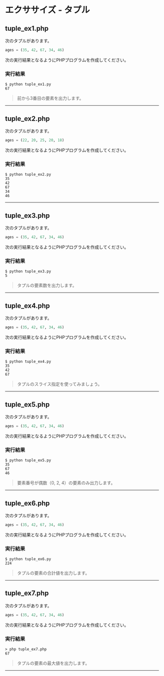 # エクササイズ - タプル

## tuple_ex1.php

次のタプルがあります。

```python
ages = (35, 42, 67, 34, 46)
```

次の実行結果となるようにPHPプログラムを作成してください。

### 実行結果

```
$ python tuple_ex1.py 
67
```

> 前から3番目の要素を出力します。

---


## tuple_ex2.php

次のタプルがあります。

```python
ages = (22, 20, 25, 20, 18)
```

次の実行結果となるようにPHPプログラムを作成してください。

### 実行結果

```
$ python tuple_ex2.py
35
42
67
34
46
```

---

## tuple_ex3.php

次のタプルがあります。

```python
ages = (35, 42, 67, 34, 46)
```

次の実行結果となるようにPHPプログラムを作成してください。

### 実行結果

```
$ python tuple_ex3.py 
5
```

> タプルの要素数を出力します。

---


## tuple_ex4.php

次のタプルがあります。

```python
ages = (35, 42, 67, 34, 46)
```

次の実行結果となるようにPHPプログラムを作成してください。

### 実行結果

```
$ python tuple_ex4.py
35
42
67
```

> タプルのスライス指定を使ってみましょう。

---

## tuple_ex5.php

次のタプルがあります。

```python
ages = (35, 42, 67, 34, 46)
```

次の実行結果となるようにPHPプログラムを作成してください。

### 実行結果

```
$ python tuple_ex5.py
35
67
46
```

> 要素番号が偶数（0, 2, 4）の要素のみ出力します。

---

## tuple_ex6.php

次のタプルがあります。

```python
ages = (35, 42, 67, 34, 46)
```

次の実行結果となるようにPHPプログラムを作成してください。

### 実行結果

```
$ python tuple_ex6.py
224
```

> タプルの要素の合計値を出力します。

---

## tuple_ex7.php

次のタプルがあります。

```python
ages = (35, 42, 67, 34, 46)
```

次の実行結果となるようにPHPプログラムを作成してください。

### 実行結果

```
> php tuple_ex7.php
67
```

> タプルの要素の最大値を出力します。

---

